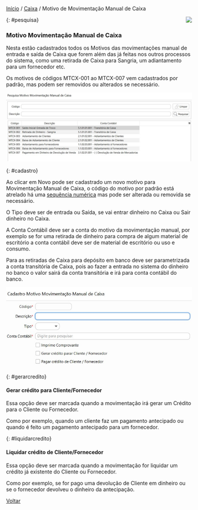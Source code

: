 [Início](index.md) / [Caixa](caixa.md) /  Motivo de Movimentação Manual de Caixa

<a href="http://docs.continentenuvem.com.br/dicas.html#dicas"><img align="right" src="http://docs.continentenuvem.com.br/images/dicas.png"></a>



{: #pesquisa}

### Motivo Movimentação Manual de Caixa

Nesta estão cadastrados todos os Motivos das movimentações manual de entrada e saída de Caixa que forem além das já feitas nos outros processos do sistema, como uma retirada de Caixa para Sangria, um adiantamento para um fornecedor etc.

Os motivos de códigos MTCX-001 ao MTCX-007 vem cadastrados por padrão, mas podem ser removidos ou alterados se necessário.

![](images/caixa_motivo_movimentacao_manual_pesquisa.jpg)



{: #cadastro}

Ao clicar em Novo pode ser cadastrado um novo motivo para Movimentação Manual de Caixa, o código do motivo por padrão  está atrelado há uma [sequência numérica](sistema_sequencia_numerica.md) mas pode ser alterada ou removida se necessário.

O Tipo deve ser de entrada ou Saída, se vai entrar dinheiro no Caixa ou Sair dinheiro no Caixa.

A Conta Contábil deve ser a conta do motivo da movimentação manual, por exemplo se for uma retirada de dinheiro para compra de algum material de escritório a conta contábil deve ser de material de escritório ou uso e consumo. 

Para as retiradas de Caixa para depósito em banco deve ser parametrizada a conta transitória de Caixa, pois ao fazer a entrada no sistema do dinheiro no banco o valor sairá da conta transitória e irá para conta contábil do banco. 

![](images/caixa_motivo_movimentacao_manual_cadastro.JPG)



{: #gerarcredito}

#### Gerar crédito para Cliente/Fornecedor

Essa opção deve ser marcada quando a movimentação irá gerar um Crédito para o Cliente ou Fornecedor.

Como por exemplo, quando um cliente faz um pagamento antecipado ou quando é feito um pagamento antecipado para um fornecedor. 

{: #liquidarcredito}

#### Liquidar crédito de Cliente/Fornecedor

Essa opção deve ser marcada quando a movimentação for liquidar um crédito já existente do Cliente ou Fornecedor.

Como por exemplo,  se for pago uma devolução de Cliente em dinheiro ou se o fornecedor devolveu o dinheiro da antecipação.



[Voltar](caixa.md)



